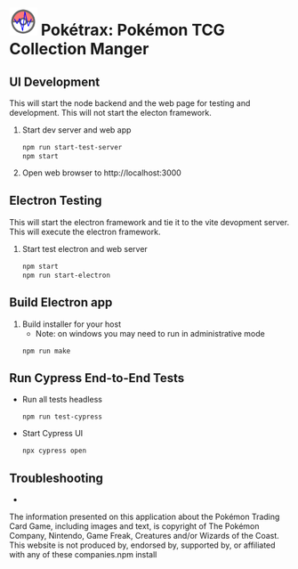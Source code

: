 # <img src="public/assests/poketrax.png" width="50" height="50"> Pokétrax: Pokémon TCG Collection Manger

## UI Development 
This will start the node backend and the web page for testing and development.  This will not start the electon framework.

1. Start dev server and web app
    ```
    npm run start-test-server
    npm start
    ```
2. Open web browser to http://localhost:3000

## Electron Testing
This will start the electron framework and tie it to the vite devopment server. This will execute the electron framework.

1. Start test electron and web server
   ```
   npm start
   npm run start-electron
   ```

## Build Electron app

1. Build installer for your host
   * Note: on windows you may need to run in administrative mode 
   ```
   npm run make
   ```

## Run Cypress End-to-End Tests

* Run all tests headless
   ```
   npm run test-cypress
   ```
* Start Cypress UI
   ```
   npx cypress open
   ```   

## Troubleshooting

* 

The information presented on this application about the Pokémon Trading Card Game, including images and text, is copyright of The Pokémon Company, Nintendo, Game Freak, Creatures and/or Wizards of the Coast. This website is not produced by, endorsed by, supported by, or affiliated with any of these companies.npm install